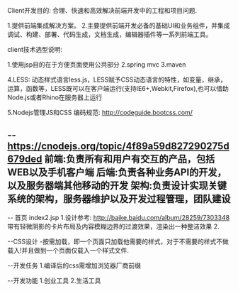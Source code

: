 Client开发目的:
合理、快速和高效解决前端开发中的工程和项目问题.

1.提供前端集成解决方案。
2.主要提供前端开发必备的基础UI和业务组件，并集成调试、构建、部署、代码生成，文档生成，编辑器插件等一系列前端工具。



client技术选型说明:

1.使用jsp目的在于方便页面使用公共部分
2.spring mvc
3.maven

4.LESS:
	动态样式语言less.js，LESS赋予CSS动态语言的特性，如变量，继承，运算，函数等，LESS既可以在客户端运行(支持IE6+,Webkit,Firefox),也可以借助Node.js或者Rhino在服务器上运行

5.Nodejs管理JS和CSS
编码规范:
http://codeguide.bootcss.com/




--https://cnodejs.org/topic/4f89a59d827290275d679ded
 前端:负责所有和用户有交互的产品，包括WEB以及手机客户端
 后端:负责各种业务API的开发，以及服务器端其他移动的开发
 架构:负责设计实现关键系统的架构，服务器维护以及开发过程管理，团队建设
--

-- 首页 index2.jsp
 1.设计参考:
  http://baike.baidu.com/album/28259/7303348
  带有轻微阴影的卡片布局及内容模糊边界的过渡效果，渲染出一种整洁效果
 2.


--CSS设计
-按需加载，即一个页面只加载他需要的样式，对于不需要的样式不做载入!并且做到一个页面仅载入一个样式文件.



--开发任务
1.编译后的css需增加浏览器厂商前缀

--开发功能
1.创业工具
2.生活工具

